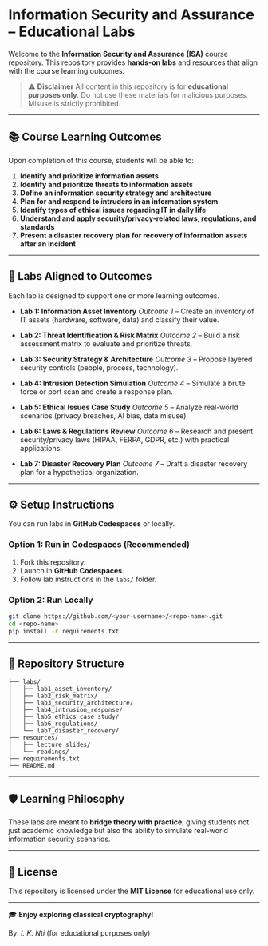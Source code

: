 # Information Security and Assurance – Educational Labs

Welcome to the **Information Security and Assurance (ISA)** course repository.
This repository provides **hands-on labs** and resources that align with the course learning outcomes.

> ⚠️ **Disclaimer**
> All content in this repository is for **educational purposes only**. Do not use these materials for malicious purposes. Misuse is strictly prohibited.

---

## 📚 Course Learning Outcomes

Upon completion of this course, students will be able to:

1. **Identify and prioritize information assets**
2. **Identify and prioritize threats to information assets**
3. **Define an information security strategy and architecture**
4. **Plan for and respond to intruders in an information system**
5. **Identify types of ethical issues regarding IT in daily life**
6. **Understand and apply security/privacy-related laws, regulations, and standards**
7. **Present a disaster recovery plan for recovery of information assets after an incident**

---

## 🧪 Labs Aligned to Outcomes

Each lab is designed to support one or more learning outcomes.

* **Lab 1: Information Asset Inventory**
  *Outcome 1* – Create an inventory of IT assets (hardware, software, data) and classify their value.

* **Lab 2: Threat Identification & Risk Matrix**
  *Outcome 2* – Build a risk assessment matrix to evaluate and prioritize threats.

* **Lab 3: Security Strategy & Architecture**
  *Outcome 3* – Propose layered security controls (people, process, technology).

* **Lab 4: Intrusion Detection Simulation**
  *Outcome 4* – Simulate a brute force or port scan and create a response plan.

* **Lab 5: Ethical Issues Case Study**
  *Outcome 5* – Analyze real-world scenarios (privacy breaches, AI bias, data misuse).

* **Lab 6: Laws & Regulations Review**
  *Outcome 6* – Research and present security/privacy laws (HIPAA, FERPA, GDPR, etc.) with practical applications.

* **Lab 7: Disaster Recovery Plan**
  *Outcome 7* – Draft a disaster recovery plan for a hypothetical organization.

---

## ⚙️ Setup Instructions

You can run labs in **GitHub Codespaces** or locally.

### Option 1: Run in Codespaces (Recommended)

1. Fork this repository.
2. Launch in **GitHub Codespaces**.
3. Follow lab instructions in the `labs/` folder.

### Option 2: Run Locally

```bash
git clone https://github.com/<your-username>/<repo-name>.git
cd <repo-name>
pip install -r requirements.txt
```

---

## 📂 Repository Structure

```
├── labs/  
│   ├── lab1_asset_inventory/  
│   ├── lab2_risk_matrix/  
│   ├── lab3_security_architecture/  
│   ├── lab4_intrusion_response/  
│   ├── lab5_ethics_case_study/  
│   ├── lab6_regulations/  
│   └── lab7_disaster_recovery/  
├── resources/  
│   ├── lecture_slides/  
│   └── readings/  
├── requirements.txt  
└── README.md  
```

---

## 🛡️ Learning Philosophy

These labs are meant to **bridge theory with practice**, giving students not just academic knowledge but also the ability to simulate real-world information security scenarios.

---

## 📜 License

This repository is licensed under the **MIT License** for educational use only.

---

🎓 **Enjoy exploring classical cryptography!**

By: *I. K. Nti* (for educational purposes only)
